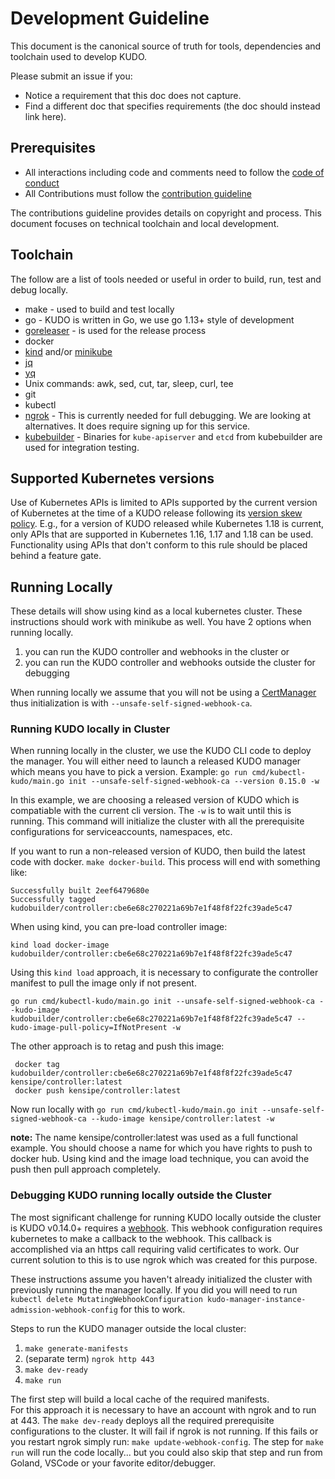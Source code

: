 # Development Guideline

This document is the canonical source of truth for tools, dependencies and toolchain used to develop KUDO.

Please submit an issue if you:
* Notice a requirement that this doc does not capture.
* Find a different doc that specifies requirements (the doc should instead link here).


## Prerequisites

* All interactions including code and comments need to follow the [code of conduct](code-of-conduct.md)
* All Contributions must follow the [contribution guideline](CONTRIBUTING.md)

The contributions guideline provides details on copyright and process.  This document focuses on technical toolchain and local development.

## Toolchain

The follow are a list of tools needed or useful in order to build, run, test and debug locally.

* make - used to build and test locally
* go - KUDO is written in Go, we use go 1.13+ style of development
* [goreleaser](https://goreleaser.com/) - is used for the release process
* docker
* [kind](https://kind.sigs.k8s.io/) and/or [minikube](https://kubernetes.io/docs/tasks/tools/install-minikube/)
* [jq](https://stedolan.github.io/jq/)
* [yq](https://github.com/mikefarah/yq)
* Unix commands:  awk, sed, cut, tar, sleep, curl, tee
* git
* kubectl
* [ngrok](https://ngrok.com/) - This is currently needed for full debugging. We are looking at alternatives. It does require signing up for this service.
* [kubebuilder](https://github.com/kubernetes-sigs/kubebuilder) - Binaries for `kube-apiserver` and `etcd` from kubebuilder are used for integration testing.

## Supported Kubernetes versions

Use of Kubernetes APIs is limited to APIs supported by the current version of Kubernetes at the time of a KUDO release following its [version skew policy](https://kubernetes.io/docs/setup/release/version-skew-policy/). E.g., for a version of KUDO released while Kubernetes 1.18 is current, only APIs that are supported in Kubernetes 1.16, 1.17 and 1.18 can be used.
Functionality using APIs that don't conform to this rule should be placed behind a feature gate.

## Running Locally

These details will show using kind as a local kubernetes cluster.  These instructions should work with minikube as well.
You have 2 options when running locally.
1. you can run the KUDO controller and webhooks in the cluster or
2. you can run the KUDO controller and webhooks outside the cluster for debugging

When running locally we assume that you will not be using a [CertManager](https://cert-manager.io/docs/) thus initialization is with `--unsafe-self-signed-webhook-ca`.

### Running KUDO locally in Cluster

When running locally in the cluster, we use the KUDO CLI code to deploy the manager. You will either need to launch a released KUDO manager which means you have to pick a version.  Example:
`go run cmd/kubectl-kudo/main.go init --unsafe-self-signed-webhook-ca --version 0.15.0 -w`

In this example, we are choosing a released version of KUDO which is compatiable with the current cli version.  The `-w` is to wait until this is running.
This command will initialize the cluster with all the prerequisite configurations for serviceaccounts, namespaces, etc.

If you want to run a non-released version of KUDO, then build the latest code with docker.  `make docker-build`.  This process will end with something like:
```
Successfully built 2eef6479680e
Successfully tagged kudobuilder/controller:cbe6e68c270221a69b7e1f48f8f22fc39ade5c47
```
When using kind, you can pre-load controller image:
```
kind load docker-image kudobuilder/controller:cbe6e68c270221a69b7e1f48f8f22fc39ade5c47
```
Using this `kind load` approach, it is necessary to configurate the controller manifest to pull the image only if not present.
```
go run cmd/kubectl-kudo/main.go init --unsafe-self-signed-webhook-ca --kudo-image  kudobuilder/controller:cbe6e68c270221a69b7e1f48f8f22fc39ade5c47 --kudo-image-pull-policy=IfNotPresent -w
```

The other approach is to retag and push this image:
```
 docker tag  kudobuilder/controller:cbe6e68c270221a69b7e1f48f8f22fc39ade5c47 kensipe/controller:latest
 docker push kensipe/controller:latest
```

Now run locally with `go run cmd/kubectl-kudo/main.go init --unsafe-self-signed-webhook-ca --kudo-image kensipe/controller:latest -w`

**note:** The name kensipe/controller:latest was used as a full functional example.  You should choose a name for which you have rights to push to docker hub.  Using kind and the image load technique, you can avoid the push then pull approach completely.

### Debugging KUDO running locally outside the Cluster

The most significant challenge for running KUDO locally outside the cluster is KUDO v0.14.0+ requires a [webhook](https://kubernetes.io/docs/reference/access-authn-authz/extensible-admission-controllers/).  This webhook configuration requires kubernetes to make a callback to the webhook.  This callback is accomplished via an https call requiring valid certificates to work.  Our current solution to this is to use ngrok which was created for this purpose.

These instructions assume you haven't already initialized the cluster with previously running the manager locally.  If you did you will need to run `kubectl delete MutatingWebhookConfiguration kudo-manager-instance-admission-webhook-config` for this to work.

Steps to run the KUDO manager outside the local cluster:

1. `make generate-manifests`
1. (separate term) `ngrok http 443`
1. `make dev-ready`
1. `make run`

The first step will build a local cache of the required manifests.  
For this approach it is necessary to have an account with ngrok and to run at 443.
The `make dev-ready` deploys all the required prerequisite configurations to the cluster.  It will fail if ngrok is not running. If this fails or you restart ngrok simply run: `make update-webhook-config`.
The step for `make run` will run the code locally... but you could also skip that step and run from Goland, VSCode or your favorite editor/debugger.